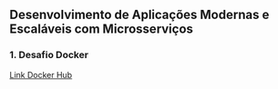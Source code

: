 ## Desenvolvimento de Aplicações Modernas e Escaláveis com Microsserviços
### 1. Desafio Docker
[Link Docker Hub](https://hub.docker.com/repository/docker/cleber79/laravel)